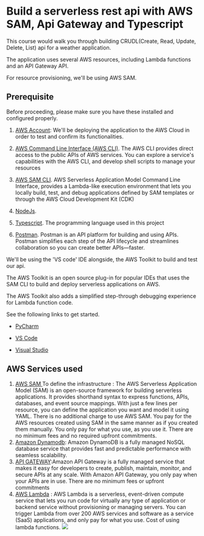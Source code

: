 
# Build a serverless rest api with AWS SAM, Api Gateway and Typescript
This course would walk you through building CRUDL(Create, Read, Update, Delete, List) api for a weather application.

The application uses several AWS resources, including Lambda functions and an API Gateway API. 

For resource provisioning, we'll be using AWS SAM.

## Prerequisite
Before proceeding, please make sure you have these installed and configured properly.

1. [AWS Account](https://aws.amazon.com/):
We'll be deploying the application to the AWS Cloud in order to test and confirm its functionalities.

2. [AWS Command Line Interface (AWS CLI)](https://awscli.amazonaws.com/AWSCLIV2.msi). The AWS CLI provides direct access to the public APIs of AWS services. You can explore a service's capabilities with the AWS CLI, and develop shell scripts to manage your resources
3. [ AWS SAM CLI](https://github.com/aws/aws-sam-cli/releases/latest/download/AWS_SAM_CLI_64_PY3.msi). AWS Serverless Application Model Command Line Interface, provides a Lambda-like execution environment that lets you locally build, test, and debug applications defined by SAM templates or through the AWS Cloud Development Kit (CDK)
   
4. [ NodeJs](https://github.com/aws/aws-sam-cli/releases/latest/download/AWS_SAM_CLI_64_PY3.msi). 
   
5. [Typescript](https://www.python.org/ftp/python/3.11.4/python-3.11.4-amd64.exe). The programming language used in this project
   
6. [Postman](https://www.postman.com/downloads/). Postman is an API platform for building and using APIs. Postman simplifies each step of the API lifecycle and streamlines collaboration so you can create better APIs—faster.

We'll be using the 'VS code' IDE alongside, the AWS Toolkit to build and test our api.

The AWS Toolkit is an open source plug-in for popular IDEs that uses the SAM CLI to build and deploy serverless applications on AWS. 

The AWS Toolkit also adds a simplified step-through debugging experience for Lambda function code. 

See the following links to get started.

* [PyCharm](https://docs.aws.amazon.com/toolkit-for-jetbrains/latest/userguide/welcome.html)

* [VS Code](https://docs.aws.amazon.com/toolkit-for-vscode/latest/userguide/welcome.html)
* [Visual Studio](https://docs.aws.amazon.com/toolkit-for-visual-studio/latest/user-guide/welcome.html)

## AWS Services used
1. [AWS SAM ](https://aws.amazon.com/serverless/sam/) To define the infrastructure : The AWS Serverless Application Model (SAM) is an open-source framework for building serverless applications. It provides shorthand syntax to express functions, APIs, databases, and event source mappings. With just a few lines per resource, you can define the application you want and model it using YAML. There is no additional charge to use AWS SAM. You pay for the AWS resources created using SAM in the same manner as if you created them manually. You only pay for what you use, as you use it. There are no minimum fees and no required upfront commitments.
2. [Amazon Dynamodb](https://docs.aws.amazon.com/amazondynamodb/latest/developerguide/Introduction.html): Amazon DynamoDB is a fully managed NoSQL database service that provides fast and predictable performance with seamless scalability.
3. [API GATEWAY](https://aws.amazon.com/api-gateway/):Amazon API Gateway is a fully managed service that makes it easy for developers to create, publish, maintain, monitor, and secure APIs at any scale. With Amazon API Gateway, you only pay when your APIs are in use. There are no minimum fees or upfront commitments
4. [AWS Lambda](https://aws.amazon.com/lambda/) : AWS Lambda is a serverless, event-driven compute service that lets you run code for virtually any type of application or backend service without provisioning or managing servers. You can trigger Lambda from over 200 AWS services and software as a service (SaaS) applications, and only pay for what you use. Cost of using lambda functions.
 ![](img/lp.png)